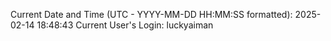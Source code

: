 Current Date and Time (UTC - YYYY-MM-DD HH:MM:SS formatted): 2025-02-14 18:48:43
Current User's Login: luckyaiman
